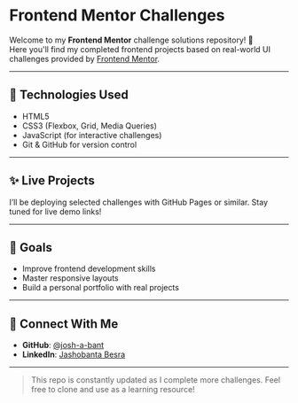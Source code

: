 # Frontend Mentor Challenges

Welcome to my **Frontend Mentor** challenge solutions repository! 🚀  
Here you'll find my completed frontend projects based on real-world UI challenges provided by [Frontend Mentor](https://www.frontendmentor.io/).

---


## 🔧 Technologies Used

- HTML5
- CSS3 (Flexbox, Grid, Media Queries)
- JavaScript (for interactive challenges)
- Git & GitHub for version control

---

## ✨ Live Projects

I’ll be deploying selected challenges with GitHub Pages or similar. Stay tuned for live demo links!

---


## 🧠 Goals

- Improve frontend development skills
- Master responsive layouts
- Build a personal portfolio with real projects

---

## 📩 Connect With Me

- **GitHub**: [@josh-a-bant](https://github.com/josh-a-bant)
- **LinkedIn**: [Jashobanta Besra](https://www.linkedin.com/in/jashobant-besra/)

---

> This repo is constantly updated as I complete more challenges. Feel free to clone and use as a learning resource!
